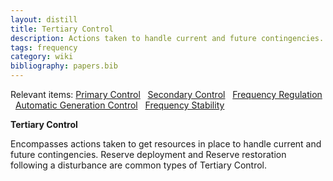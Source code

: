 ```yaml
---
layout: distill
title: Tertiary Control
description: Actions taken to handle current and future contingencies.
tags: frequency
category: wiki
bibliography: papers.bib
---
```


Relevant items: [Primary Control](/wiki/primary-control) &nbsp; [Secondary Control](/wiki/secondary-control) &nbsp; [Frequency Regulation](/wiki/frequency-regulation) &nbsp; [Automatic Generation Control](/wiki/automatic-generation-control) &nbsp; [Frequency Stability](/wiki/frequency-stability)

**Tertiary Control** <d-cite key="nerc2021balancing"></d-cite>

Encompasses actions taken to get resources in place to handle current and future contingencies.
Reserve deployment and Reserve restoration following a disturbance are common types of Tertiary Control.
